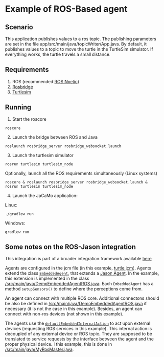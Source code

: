 # Example of ROS-Based agent

## Scenario
This application publishes values to a ros topic. The publishing parameters are set in the file app/src/main/java/topicWriter/App.java.
By default, it publishes values to a topic to move the turtle in the TurtleSim simulator. If everything works, the turtle travels a small distance.



## Requirements
1. ROS (recommended [ROS Noetic](http://wiki.ros.org/noetic))
2. [Rosbridge](http://wiki.ros.org/rosbridge_suite/Tutorials/RunningRosbridge)
3. [Turtlesim](http://wiki.ros.org/turtlesim)


## Running

1. Start the roscore
```
roscore
```

2. Launch the bridge between ROS and Java
```
roslaunch rosbridge_server rosbridge_websocket.launch
```

3. Launch the turtlesim simulator
```
rosrun turtlesim turtlesim_node
```

Optionally, launch all the ROS requirements simultaneously (Linux systems)
```
roscore & roslaunch rosbridge_server rosbridge_websocket.launch & rosrun turtlesim turtlesim_node
```

4. Launch the JaCaMo application:

Linux:
```
./gradlew run
```
Windows:
```
gradlew run 
```

## Some notes on the ROS-Jason integration
This integration is part of a broader integration framework available [here](https://github.com/embedded-mas/embedded-mas)

Agents are configured in the jcm file (in this example, [turtle.jcm](https://github.com/embedded-mas/ros-devs/blob/main/examples/services/turtle.jcm)). 
Agents extend the class [`EmbeddedAgent`](https://github.com/embedded-mas/embedded-mas/blob/master/src/main/java/embedded/mas/bridges/jacamo/EmbeddedAgent.java), that extends a [Jason Agent](https://github.com/jason-lang/jason/blob/master/src/main/java/jason/asSemantics/Agent.java). In the example, this extension is implemented in the class [/src/main/java/DemoEmbeddedAgentROS.java](https://github.com/embedded-mas/ros-devs/blob/main/examples/services/src/main/java/DemoEmbeddedAgentROS.java). Each `EmbeddedAgent` has a method `setupSensors()` to define where the perceptions come from.

An agent can connect with multiple ROS core. Additional connectons should be also be defined in [/src/main/java/DemoEmbeddedAgentROS.java](https://github.com/embedded-mas/ros-devs/blob/main/examples/services/src/main/java/DemoEmbeddedAgentROS.java) if necessary (it is not the case in this example). Besides, an agent can connect with non-ros devices (not shown in this example). 


The agents use the [`defaultEmbeddedInternalAction`](https://github.com/embedded-mas/embedded-mas/blob/master/src/main/java/embedded/mas/bridges/jacamo/defaultEmbeddedInternalAction.java) to act upon external devices (requesting ROS services in this example). This internal action is decoupled of any external device or ROS topic. They are supposed to be translated to service requests by the interface between the agent and the proper physical device. I this example, this is done in [/src/main/java/MyRosMaster.java](https://github.com/embedded-mas/ros-devs/blob/main/examples/services/src/main/java/MyRosMaster.java).

